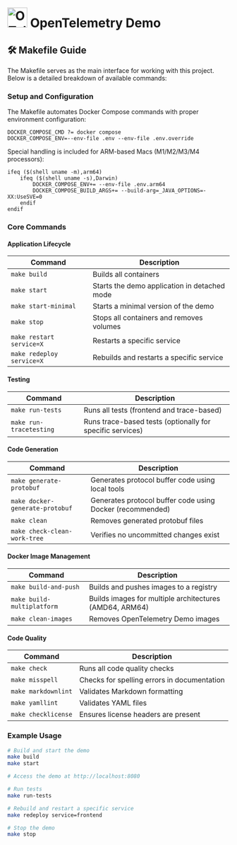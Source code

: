 <!-- markdownlint-disable-next-line -->
# <img src="https://opentelemetry.io/img/logos/opentelemetry-logo-nav.png" alt="OTel logo" width="45"> OpenTelemetry Demo

## 🛠️ Makefile Guide

The Makefile serves as the main interface for working with this project. Below is a detailed breakdown of available commands:

### Setup and Configuration

The Makefile automates Docker Compose commands with proper environment configuration:

```make
DOCKER_COMPOSE_CMD ?= docker compose
DOCKER_COMPOSE_ENV=--env-file .env --env-file .env.override
```

Special handling is included for ARM-based Macs (M1/M2/M3/M4 processors):

```make
ifeq ($(shell uname -m),arm64)
    ifeq ($(shell uname -s),Darwin)
        DOCKER_COMPOSE_ENV+= --env-file .env.arm64
        DOCKER_COMPOSE_BUILD_ARGS+= --build-arg=_JAVA_OPTIONS=-XX:UseSVE=0
    endif
endif
```

### Core Commands

#### Application Lifecycle

| Command | Description |
|---------|-------------|
| `make build` | Builds all containers |
| `make start` | Starts the demo application in detached mode |
| `make start-minimal` | Starts a minimal version of the demo |
| `make stop` | Stops all containers and removes volumes |
| `make restart service=X` | Restarts a specific service |
| `make redeploy service=X` | Rebuilds and restarts a specific service |

#### Testing

| Command | Description |
|---------|-------------|
| `make run-tests` | Runs all tests (frontend and trace-based) |
| `make run-tracetesting` | Runs trace-based tests (optionally for specific services) |

#### Code Generation

| Command | Description |
|---------|-------------|
| `make generate-protobuf` | Generates protocol buffer code using local tools |
| `make docker-generate-protobuf` | Generates protocol buffer code using Docker (recommended) |
| `make clean` | Removes generated protobuf files |
| `make check-clean-work-tree` | Verifies no uncommitted changes exist |

#### Docker Image Management

| Command | Description |
|---------|-------------|
| `make build-and-push` | Builds and pushes images to a registry |
| `make build-multiplatform` | Builds images for multiple architectures (AMD64, ARM64) |
| `make clean-images` | Removes OpenTelemetry Demo images |

#### Code Quality

| Command | Description |
|---------|-------------|
| `make check` | Runs all code quality checks |
| `make misspell` | Checks for spelling errors in documentation |
| `make markdownlint` | Validates Markdown formatting |
| `make yamllint` | Validates YAML files |
| `make checklicense` | Ensures license headers are present |

### Example Usage

```bash
# Build and start the demo
make build
make start

# Access the demo at http://localhost:8080

# Run tests
make run-tests

# Rebuild and restart a specific service
make redeploy service=frontend

# Stop the demo
make stop
```
